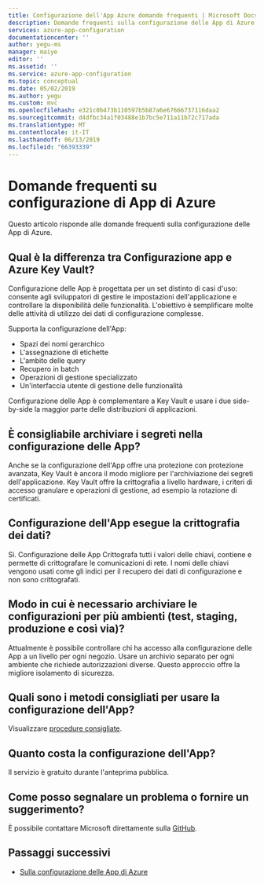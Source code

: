 ```yaml
---
title: Configurazione dell'App Azure domande frequenti | Microsoft Docs
description: Domande frequenti sulla configurazione delle App di Azure
services: azure-app-configuration
documentationcenter: ''
author: yegu-ms
manager: maiye
editor: ''
ms.assetid: ''
ms.service: azure-app-configuration
ms.topic: conceptual
ms.date: 05/02/2019
ms.author: yegu
ms.custom: mvc
ms.openlocfilehash: e321c0b473b110597b5b87a6e67666737116daa2
ms.sourcegitcommit: d4dfbc34a1f03488e1b7bc5e711a11b72c717ada
ms.translationtype: MT
ms.contentlocale: it-IT
ms.lasthandoff: 06/13/2019
ms.locfileid: "66393339"
---
```

# <a name="azure-app-configuration-faq"></a>Domande frequenti su configurazione di App di Azure

Questo articolo risponde alle domande frequenti sulla configurazione delle App di Azure.

## <a name="how-is-app-configuration-different-from-azure-key-vault"></a>Qual è la differenza tra Configurazione app e Azure Key Vault?

Configurazione delle App è progettata per un set distinto di casi d'uso: consente agli sviluppatori di gestire le impostazioni dell'applicazione e controllare la disponibilità delle funzionalità. L'obiettivo è semplificare molte delle attività di utilizzo dei dati di configurazione complesse.

Supporta la configurazione dell'App:

- Spazi dei nomi gerarchico
- L'assegnazione di etichette
- L'ambito delle query
- Recupero in batch
- Operazioni di gestione specializzato
- Un'interfaccia utente di gestione delle funzionalità

Configurazione delle App è complementare a Key Vault e usare i due side-by-side la maggior parte delle distribuzioni di applicazioni.

## <a name="should-i-store-secrets-in-app-configuration"></a>È consigliabile archiviare i segreti nella configurazione delle App?

Anche se la configurazione dell'App offre una protezione con protezione avanzata, Key Vault è ancora il modo migliore per l'archiviazione dei segreti dell'applicazione. Key Vault offre la crittografia a livello hardware, i criteri di accesso granulare e operazioni di gestione, ad esempio la rotazione di certificati.

## <a name="does-app-configuration-encrypt-my-data"></a>Configurazione dell'App esegue la crittografia dei dati?

Sì. Configurazione delle App Crittografa tutti i valori delle chiavi, contiene e permette di crittografare le comunicazioni di rete. I nomi delle chiavi vengono usati come gli indici per il recupero dei dati di configurazione e non sono crittografati.

## <a name="how-should-i-store-configurations-for-multiple-environments-test-staging-production-and-so-on"></a>Modo in cui è necessario archiviare le configurazioni per più ambienti (test, staging, produzione e così via)?

Attualmente è possibile controllare chi ha accesso alla configurazione delle App a un livello per ogni negozio. Usare un archivio separato per ogni ambiente che richiede autorizzazioni diverse. Questo approccio offre la migliore isolamento di sicurezza.

## <a name="what-are-the-recommended-ways-to-use-app-configuration"></a>Quali sono i metodi consigliati per usare la configurazione dell'App?

Visualizzare [procedure consigliate](./howto-best-practices.md).

## <a name="how-much-does-app-configuration-cost"></a>Quanto costa la configurazione dell'App?

Il servizio è gratuito durante l'anteprima pubblica.

## <a name="how-can-i-report-an-issue-or-give-a-suggestion"></a>Come posso segnalare un problema o fornire un suggerimento?

È possibile contattare Microsoft direttamente sulla [GitHub](https://github.com/Azure/AppConfiguration/issues).

## <a name="next-steps"></a>Passaggi successivi

* [Sulla configurazione delle App di Azure](./overview.md)
